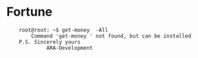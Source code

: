 # Fortune
		root@root: ~$ get-money  -All  
	        Command 'get-money ' not found, but can be installed  
		P.S. Sincerely yours  
                 ARA-Development  
                
